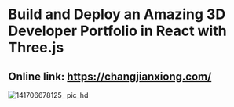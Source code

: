# Build and Deploy an Amazing 3D Developer Portfolio in React with Three.js

## Online link: https://changjianxiong.com/

![141706678125_ pic_hd](https://github.com/edwardxcj/3d-portfolio/assets/54835538/44df3718-6ef3-40cc-9277-b0358783bb4a)
